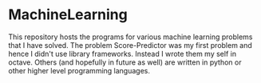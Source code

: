 # MachineLearning

This repository hosts the programs for various machine learning problems that I have solved.
The problem Score-Predictor was my first problem and hence I didn't use library frameworks. Instead I wrote them my self in octave. Others (and hopefully in future as well) are written in python or other higher level programming languages.
